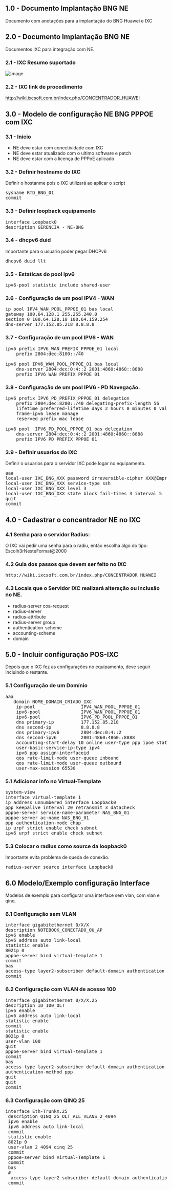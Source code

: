 ## 1.0 - Documento Implantação BNG NE
Documento com anotações para a implantação do BNG Huawei e IXC

## 2.0 - Documento Implantação BNG NE
Documentos IXC para integração com NE.

### 2.1 - IXC Resumo suportado
![image](https://user-images.githubusercontent.com/69680913/148784508-348011e0-65df-487f-874e-a44abffe77ab.png)

### 2.2 - IXC link de procedimento
http://wiki.ixcsoft.com.br/index.php/CONCENTRADOR_HUAWEI


## 3.0 - Modelo de configuração NE BNG PPPOE com IXC

### 3.1 - Inicio

- NE deve estar com conectividade com IXC
- NE deve estar atualizado com o ultimo software e patch
- NE deve estar com a licença de PPPoE aplicado.

### 3.2 - Definir hostname do IXC
Definir o hostanme pois o IXC utilizará ao aplicar o script
<pre>
sysname RTD_BNG_01
commit
</pre>

### 3.3 - Definir loopback equipamento
<pre>
interface Loopback0
description GERENCIA - NE-BNG
</pre>

### 3.4 - dhcpv6 duid
Importante para o usuario poder pegar DHCPv6
<pre>
dhcpv6 duid llt
</pre>

### 3.5 - Estaticas do pool ipv6
<pre>
ipv6-pool statistic include shared-user
</pre>


### 3.6 - Configuração de um pool IPV4 - WAN
<pre>
ip pool IPV4_WAN_POOL_PPPOE_01 bas local
gateway 100.64.128.1 255.255.240.0
section 0 100.64.128.10 100.64.159.254
dns-server 177.152.85.218 8.8.8.8
</pre>


###  3.7 - Configuração de um pool IPV6 - WAN
<pre>
ipv6 prefix IPV6_WAN_PREFIX_PPPOE_01 local
    prefix 2804:dec:8100::/40 

ipv6 pool IPV6_WAN_POOL_PPPOE_01 bas local  
    dns-server 2804:dec:0:4::2 2001:4860:4860::8888
    prefix IPV6_WAN_PREFIX_PPPOE_01
</pre>



### 3.8 - Configuração de um pool IPV6 - PD Navegação.
<pre>
ipv6 prefix IPV6_PD_PREFIX_PPPOE_01 delegation
    prefix 2804:dec:8200::/40 delegating-prefix-length 56
    lifetime preferred-lifetime days 2 hours 0 minutes 0 valid-lifetime days 10 hours 0 minutes 0
    frame-ipv6 lease manage
    reserved prefix mac lease

ipv6 pool  IPV6_PD_POOL_PPPOE_01 bas delegation  
    dns-server 2804:dec:0:4::2 2001:4860:4860::8888
    prefix IPV6_PD_PREFIX_PPPOE_01
</pre>


### 3.9 - Definir usuarios do IXC
Definir o usuarios para o servidor IXC pode logar no equipamento.

<pre>
aaa
local-user IXC_BNG_XXX password irreversible-cipher XXX@Empresa@erp#300#
local-user IXC_BNG_XXX service-type ssh
local-user IXC_BNG_XXX level 3
local-user IXC_BNG_XXX state block fail-times 3 interval 5
quit
commit
</pre>


## 4.0 - Cadastrar o concentrador NE no IXC

### 4.1 Senha para o servidor Radius: 
O IXC vai pedir uma senha para o radiu, então escolha algo do tipo: Escolh3rNesteFormat@2000 

### 4.2 Guia dos passos que devem ser feito no IXC
<pre>
http://wiki.ixcsoft.com.br/index.php/CONCENTRADOR_HUAWEI
</pre>

### 4.3 Locais que o Servidor IXC realizará alteração ou inclusão no NE.

- radius-server coa-request
- radius-server
- radius-attribute
- radius-server group
- authentication-scheme
- accounting-scheme
- domain

## 5.0 - Incluir configuração POS-IXC
Depois que o IXC fez as configurações no equipamento, deve seguir incluindo o restante.

### 5.1 Configuração de um Domínio
<pre>
aaa
   domain NOME_DOMAIN_CRIADO_IXC
    ip-pool                 IPV4_WAN_POOL_PPPOE_01
    ipv6-pool               IPV6_WAN_POOL_PPPOE_01
    ipv6-pool               IPV6_PD_POOL_PPPOE_01
    dns primary-ip          177.152.85.218
    dns second-ip           8.8.8.8
    dns primary-ipv6        2804:dec:0:4::2
    dns second-ipv6         2001:4860:4860::8888
    accounting-start-delay 10 online user-type ppp ipoe static 
    user-basic-service-ip-type ipv4 
    ipv6 ppp assign-interfaceid
    qos rate-limit-mode user-queue inbound
    qos rate-limit-mode user-queue outbound
    user-max-session 65530
</pre>


### 5.1 Adicionar info no Virtual-Template 
<pre>
system-view
interface virtual-template 1
ip address unnumbered interface Loopback0
ppp keepalive interval 20 retransmit 3 datacheck
pppoe-server service-name-parameter NAS_BNG_01
pppoe-server ac-name NAS_BNG_01
ppp authentication-mode chap
ip urpf strict enable check subnet
ipv6 urpf strict enable check subnet
</pre>

### 5.3 Colocar o radius como source da loopback0
Importante evita problema de queda de conexão.
<pre>
radius-server source interface Loopback0
</pre>

## 6.0 Modelo/Exemplo configuração Interface
Modelos de exemplo para configurar uma interface sem vlan, com vlan e qinq.

### 6.1 Configuração sem VLAN
<pre>
interface gigabitethernet 0/X/X
description NOTEBOOK_CONECTADO_OU_AP
ipv6 enable
ipv6 address auto link-local
statistic enable
8021p 0
pppoe-server bind virtual-template 1
commit
bas
access-type layer2-subscriber default-domain authentication XXXXX_NOME_DOMAIN_CRIADO_IXC
commit
</pre>

### 6.2 Configuração com VLAN de acesso 100
<pre>
interface gigabitethernet 0/X/X.25
description ID_100_OLT
ipv6 enable
ipv6 address auto link-local
statistic enable
commit
statistic enable
8021p 0
user-vlan 100
quit
pppoe-server bind virtual-template 1
commit
bas
access-type layer2-subscriber default-domain authentication XXXXX_NOME_DOMAIN_CRIADO_IXC
authentication-method ppp
quit
quit
commit
</pre>

### 6.3 Configuração com QINQ 25 
<pre>
interface Eth-TrunkX.25
 description QINQ_25_OLT_ALL_VLANS_2_4094
 ipv6 enable
 ipv6 address auto link-local
 commit
 statistic enable
 8021p 0
 user-vlan 2 4094 qinq 25
 commit
 pppoe-server bind Virtual-Template 1
 commit
 bas
 #
  access-type layer2-subscriber default-domain authentication XXXXX_NOME_DOMAIN_CRIADO_IXC
 commit
</pre>
